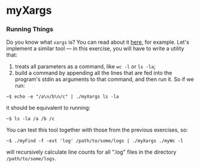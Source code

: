 
# myXargs
<h3 id="ex02">Running Things</h3>

Do you know what `xargs` is? You can read about it [here](https://shapeshed.com/unix-xargs/), for example. Let's implement a similar tool — in this exercise, you will have to write a utility that:

1) treats all parameters as a command, like `wc -l` or `ls -la`;
2) build a command by appending all the lines that are fed into the program's stdin as arguments to that command, and then run it. So if we run:

```
~$ echo -e "/a\n/b\n/c" | ./myXargs ls -la
```

it should be equivalent to running:

```
~$ ls -la /a /b /c
```

You can test this tool together with those from the previous exercises, so:

```
~$ ./myFind -f -ext 'log' /path/to/some/logs | ./myXargs ./myWc -l
```

will recursively calculate line counts for all ".log" files in the directory `/path/to/some/logs`.
